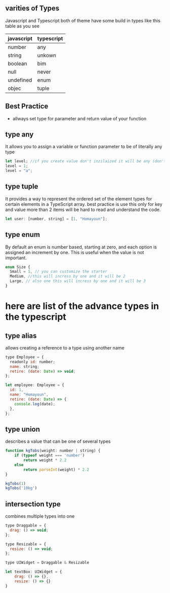 ## varities of Types

Javascript and Typescript both of theme have some build in types like this table as you see

| javascript | typescript |
| ---------- | ---------- |
| number     | any        |
| string     | unkown     |
| boolean    | bim        |
| null       | never      |
| undefined  | enum       |
| objec      | tuple      |

## Best Practice 

- allways set type for parameter and return value of your function

## type any

It allows you to assign a variable or function parameter to be of literally any type

```javascript
let level; //if you create value don't inzilaized it will be any (don't use as much as possible)
level = 1;
level = "a";
```

## type tuple

It provides a way to represent the ordered set of the element types for certain elements in a TypeScript array. best practice is use this only
for key and value more than 2 items will be hard to read and understand the code.

```javascript
let user: [number, string] = [1, "Homayoun"];
```

## type enum

By default an enum is number based, starting at zero, and each option is assigned an increment by one. This is useful when the value is not important.

```javascript 
enum Size {
  Small = 1, // you can customize the starter
  Medium, //this will incress by one and it will be 2
  Large, // also one this will incress by one and it will be 3
}

```

# here are list of the advance types in the typescript 

## type alias

allows creating a reference to a type using another name
```javascript 
type Employee = {
  readonly id: number;
  name: string;
  retire: (date: Date) => void;
};

let employee: Employee = {
  id: 1,
  name: "Homayoun",
  retire: (date: Date) => {
    console.log(date);
  },
};
```

## type union
describes a value that can be one of several types
```javascript 
function kgTobs(weight: number | string) {
    if (typeof weight === 'number')
        return weight * 2.2
    else 
        return parseInt(weight) * 2.2
}

kgTobs(1)
kgTobs('10kg')
```
## intersection type
combines multiple types into one

```javascript 
type Draggable = {
  drag: () => void;
};

type Resizable = {
  resize: () => void;
};

type UIWidget = Draggable & Resizable

let textBox: UIWidget = {
    drag: () => {},
    resize: () => {}
}
```